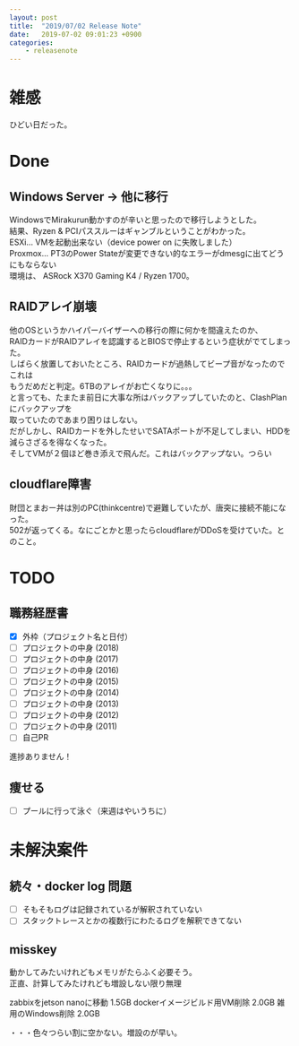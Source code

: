 ```yaml
---
layout: post
title:  "2019/07/02 Release Note"
date:   2019-07-02 09:01:23 +0900
categories:
	- releasenote
---
```

# 雑感

ひどい日だった。

# Done

## Windows Server -> 他に移行

WindowsでMirakurun動かすのが辛いと思ったので移行しようとした。  
結果、Ryzen & PCIパススルーはギャンブルということがわかった。  
ESXi… VMを起動出来ない（device power on に失敗しました）   
Proxmox... PT3のPower Stateが変更できない的なエラーがdmesgに出てどうにもならない  
環境は、 ASRock X370 Gaming K4 / Ryzen 1700。 

## RAIDアレイ崩壊

他のOSというかハイパーバイザーへの移行の際に何かを間違えたのか、  
RAIDカードがRAIDアレイを認識するとBIOSで停止するという症状がでてしまった。  
しばらく放置しておいたところ、RAIDカードが過熱してビープ音がなったのでこれは  
もうだめだと判定。6TBのアレイがお亡くなりに。。。  
と言っても、たまたま前日に大事な所はバックアップしていたのと、ClashPlanにバックアップを   
取っていたのであまり困りはしない。  
だがしかし、RAIDカードを外したせいでSATAポートが不足してしまい、HDDを減らさざるを得なくなった。  
そしてVMが２個ほど巻き添えで飛んだ。これはバックアップない。つらい

## cloudflare障害

財団とまおー丼は別のPC(thinkcentre)で避難していたが、唐突に接続不能になった。  
502が返ってくる。なにごとかと思ったらcloudflareがDDoSを受けていた。とのこと。

# TODO 

## 職務経歴書

- [x] 外枠（プロジェクト名と日付）
- [ ] プロジェクトの中身 (2018)
- [ ] プロジェクトの中身 (2017)
- [ ] プロジェクトの中身 (2016)
- [ ] プロジェクトの中身 (2015)
- [ ] プロジェクトの中身 (2014)
- [ ] プロジェクトの中身 (2013)
- [ ] プロジェクトの中身 (2012)
- [ ] プロジェクトの中身 (2011)
- [ ] 自己PR

進捗ありません！

## 痩せる

- [ ] プールに行って泳ぐ（来週はやいうちに）

# 未解決案件

## 続々・docker log 問題

- [ ] そもそもログは記録されているが解釈されていない
- [ ] スタックトレースとかの複数行にわたるログを解釈できてない

## misskey

動かしてみたいけれどもメモリがたらふく必要そう。  
正直、計算してみたけれども増設しない限り無理

zabbixをjetson nanoに移動    1.5GB
dockerイメージビルド用VM削除   2.0GB
雑用のWindows削除            2.0GB

・・・色々つらい割に空かない。増設のが早い。

